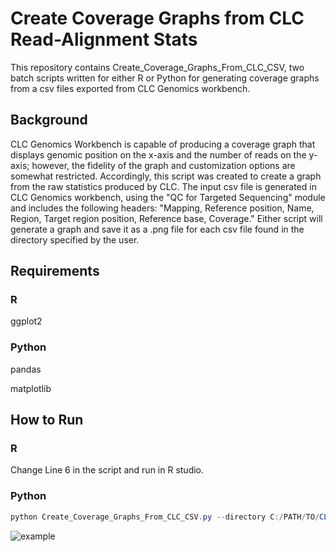 # Create Coverage Graphs from CLC Read-Alignment Stats

This repository contains Create_Coverage_Graphs_From_CLC_CSV, two batch scripts written for either R or Python for generating coverage graphs from a csv files exported from CLC Genomics workbench.

## Background

CLC Genomics Workbench is capable of producing a coverage graph that displays genomic position on the x-axis and the number of reads on the y-axis; however, the fidelity of the graph and customization options are somewhat restricted. Accordingly, this script was created to create a graph from the raw statistics produced by CLC. The input csv file is generated in CLC Genomics workbench, using the "QC for Targeted Sequencing" module and includes the following headers: "Mapping, Reference position, Name, Region, Target region position, Reference base, Coverage." Either script will generate a graph and save it as a .png file for each csv file found in the directory specified by the user.

## Requirements

### R

ggplot2

### Python

pandas

matplotlib

## How to Run

### R

Change Line 6 in the script and run in R studio.

### Python

```powershell
python Create_Coverage_Graphs_From_CLC_CSV.py --directory C:/PATH/TO/CLC/FILES/ --color darkblue
```

![example](https://github.com/E-Spin-lab/Create_Coverage_Graphs_From_CLC_CSV/tree/main/Python_Graph_Example.png?raw=true)
